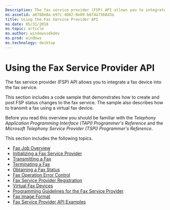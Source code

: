 ```yaml
---
Description: The fax service provider (FSP) API allows you to integrate a fax device into the fax service.
ms.assetid: a8788e8a-e97c-4082-8e89-b6f4a7568d3a
title: Using the Fax Service Provider API
ms.date: 05/31/2018
ms.topic: article
ms.author: windowssdkdev
ms.prod: windows
ms.technology: desktop
---
```


# Using the Fax Service Provider API

The fax service provider (FSP) API allows you to integrate a fax device into the fax service.

This section includes a code sample that demonstrates how to create and post FSP status changes to the fax service. The sample also describes how to transmit a fax using a virtual fax device.

Before you read this overview you should be familiar with the *Telephony Application Programming Interface (TAPI) Programmer's Reference* and the *Microsoft Telephony Service Provider (TSPI) Programmer's Reference*.

This section includes the following topics.

-   [Fax Job Overview](-mfax-fax-job-overview.md)
-   [Initializing a Fax Service Provider](-mfax-initializing-a-fax-service-provider.md)
-   [Transmitting a Fax](-mfax-transmitting-a-fax.md)
-   [Terminating a Fax](-mfax-terminating-a-fax.md)
-   [Obtaining a Fax Status](-mfax-obtaining-a-fax-status.md)
-   [Fax Operation Error Control](-mfax-fax-operation-error-control.md)
-   [Fax Service Provider Registration](-mfax-fax-service-provider-registration.md)
-   [Virtual Fax Devices](-mfax-virtual-fax-devices.md)
-   [Programming Guidelines for the Fax Service Provider](-mfax-programming-guidelines-for-the-fax-service-provider.md)
-   [Fax Image Format](-mfax-fax-image-format.md)
-   [Fax Service Provider API Examples](-mfax-fax-service-provider-api-examples.md)

 

 



